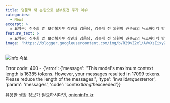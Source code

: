```yaml
---
title: 명품백 새 논란으로 삼부토건 주가 이슈
categories:
  - News
excerpt: >
  ★ 요약문: 진수희 전 보건복지부 장관과 김용남, 김종대 전 의원이 권순표의 뉴스하이킥 방송에서 삼부토건 이슈 및 권력의 뇌관을 논의하며, 정치권의 불균형과 힘의 의지에 대해 논의합니다. 특히, 삼부토건과 관련된 의혹에 대한 필요성, 앞으로의 정치적 상황 그리고 야당의 형식적 접근과 관련된 우려 등 다양한 주제에 대해 심층
feature_text: >
  ★ 요약문: 진수희 전 보건복지부 장관과 김용남, 김종대 전 의원이 권순표의 뉴스하이킥 방송에서 삼부토건 이슈 및 권력의 뇌관을 논의하며, 정치권의 불균형과 힘의 의지에 대해 논의합니다. 특히, 삼부토건과 관련된 의혹에 대한 필요성, 앞으로의 정치적 상황 그리고 야당의 형식적 접근과 관련된 우려 등 다양한 주제에 대해 심층
image: 'https://blogger.googleusercontent.com/img/b/R29vZ2xl/AVvXsEixyZcFfHzMRdzZMjFBmAUKJYCLCGyLL1o632UiGVXcaFdKo_bkvkuCioo0uUKlGfBVcT3P84aROyZIXSBEx3Aw5nCQ3pTgDom1WDC4m8eifvWiAmWEEVb4x6G_l8C0QH225ldMjyaFvpxGEBGNO37VmDTDMHGhJPq73UglMfDca1-0aw/s1600/blogspot.png'
---
```


<p><img src="https://blogger.googleusercontent.com/img/b/R29vZ2xl/AVvXsEixyZcFfHzMRdzZMjFBmAUKJYCLCGyLL1o632UiGVXcaFdKo_bkvkuCioo0uUKlGfBVcT3P84aROyZIXSBEx3Aw5nCQ3pTgDom1WDC4m8eifvWiAmWEEVb4x6G_l8C0QH225ldMjyaFvpxGEBGNO37VmDTDMHGhJPq73UglMfDca1-0aw/s1600/blogspot.png" alt="info 속보" /></p>

<p>Error code: 400 - {'error': {'message': "This model's maximum context length is 16385 tokens. However, your messages resulted in 17099 tokens. Please reduce the length of the messages.", 'type': 'invalid<em>request</em>error', 'param': 'messages', 'code': 'context<em>length</em>exceeded'}}</p>
유용한 생활 정보가 필요하시다면, <a href="https://onioninfo.kr" rel="dofollow">onioninfo.kr</a>



